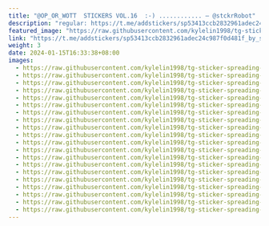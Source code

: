```yaml
---
title: "@OP_OR_WOTT  STICKERS VOL.16  :-) ............ — @stckrRobot"
description: "regular: https://t.me/addstickers/sp53413ccb2832961adec24c987f0d481f_by_stckrRobot"
featured_image: "https://raw.githubusercontent.com/kylelin1998/tg-sticker-spreading-worldwide-images/main/img/8c922059-3226-4fba-a083-dca899929a58.jpg"
link: "https://t.me/addstickers/sp53413ccb2832961adec24c987f0d481f_by_stckrRobot"
weight: 3
date: 2024-01-15T16:33:38+08:00
images:
  - https://raw.githubusercontent.com/kylelin1998/tg-sticker-spreading-worldwide-images/main/img/8c922059-3226-4fba-a083-dca899929a58.jpg
  - https://raw.githubusercontent.com/kylelin1998/tg-sticker-spreading-worldwide-images/main/img/2d93c2c0-5574-4762-9cca-ea222d52405f.jpg
  - https://raw.githubusercontent.com/kylelin1998/tg-sticker-spreading-worldwide-images/main/img/b4e1dcfb-49ad-4ce4-beea-9134a7043baa.jpg
  - https://raw.githubusercontent.com/kylelin1998/tg-sticker-spreading-worldwide-images/main/img/09176b86-fc90-46a3-a079-26fa9bebf7a2.jpg
  - https://raw.githubusercontent.com/kylelin1998/tg-sticker-spreading-worldwide-images/main/img/51b47d3c-da0b-408d-9f41-e20c2e54b61f.jpg
  - https://raw.githubusercontent.com/kylelin1998/tg-sticker-spreading-worldwide-images/main/img/cbcf22b0-bc66-4961-86eb-12f4bddd5570.jpg
  - https://raw.githubusercontent.com/kylelin1998/tg-sticker-spreading-worldwide-images/main/img/2ab8f468-3fb0-40a3-8643-59bb7a657cda.jpg
  - https://raw.githubusercontent.com/kylelin1998/tg-sticker-spreading-worldwide-images/main/img/7df8e2ca-a086-4357-ac62-39c0e896d707.jpg
  - https://raw.githubusercontent.com/kylelin1998/tg-sticker-spreading-worldwide-images/main/img/85f07885-0d00-4d25-8f06-8e1625f1ea85.jpg
  - https://raw.githubusercontent.com/kylelin1998/tg-sticker-spreading-worldwide-images/main/img/ba1d3c73-6d7e-4595-bc40-8943c2317f8b.jpg
  - https://raw.githubusercontent.com/kylelin1998/tg-sticker-spreading-worldwide-images/main/img/3bf1817e-683a-4f8f-9de4-867e6be12c63.jpg
  - https://raw.githubusercontent.com/kylelin1998/tg-sticker-spreading-worldwide-images/main/img/27fb890a-3932-44b2-99a1-e2847f320c3c.jpg
  - https://raw.githubusercontent.com/kylelin1998/tg-sticker-spreading-worldwide-images/main/img/8a3671d4-f551-4abd-8452-367bbf49c01b.jpg
  - https://raw.githubusercontent.com/kylelin1998/tg-sticker-spreading-worldwide-images/main/img/e2899196-d8ff-4e30-85dc-2739f674f03d.jpg
  - https://raw.githubusercontent.com/kylelin1998/tg-sticker-spreading-worldwide-images/main/img/fd1e709c-367f-4091-8bf2-b62438fb550b.jpg
  - https://raw.githubusercontent.com/kylelin1998/tg-sticker-spreading-worldwide-images/main/img/34c30ced-f482-4947-9f15-0408106e3452.jpg
  - https://raw.githubusercontent.com/kylelin1998/tg-sticker-spreading-worldwide-images/main/img/0c5f28bc-ced6-49e7-b45d-32def032eed2.jpg
  - https://raw.githubusercontent.com/kylelin1998/tg-sticker-spreading-worldwide-images/main/img/d67373e3-d8c7-40d7-8343-ad66d2c11fba.jpg
  - https://raw.githubusercontent.com/kylelin1998/tg-sticker-spreading-worldwide-images/main/img/71ad3a82-b47f-4b18-9fc1-4711c091c395.jpg
  - https://raw.githubusercontent.com/kylelin1998/tg-sticker-spreading-worldwide-images/main/img/0e24adfc-19cb-4ba3-bcc8-dd2e2227dfe6.jpg
---
```

